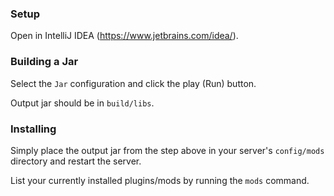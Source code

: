 ### Setup

Open in IntelliJ IDEA (https://www.jetbrains.com/idea/).

### Building a Jar

Select the `Jar` configuration and click the play (Run) button.

Output jar should be in `build/libs`.

### Installing

Simply place the output jar from the step above in your server's `config/mods` directory and restart the server.

List your currently installed plugins/mods by running the `mods` command.
